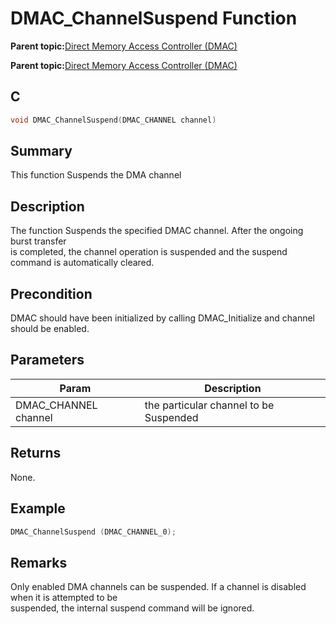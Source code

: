 # DMAC\_ChannelSuspend Function

**Parent topic:**[Direct Memory Access Controller \(DMAC\)](GUID-BC288F92-E404-40EC-B68F-833F6E346C3F.md)

**Parent topic:**[Direct Memory Access Controller \(DMAC\)](GUID-725BAB37-D872-43F1-818D-6350B9533DF3.md)

## C

```c
void DMAC_ChannelSuspend(DMAC_CHANNEL channel)
```

## Summary

This function Suspends the DMA channel

## Description

The function Suspends the specified DMAC channel. After the ongoing burst transfer<br />is completed, the channel operation is suspended and the suspend command is automatically cleared.

## Precondition

DMAC should have been initialized by calling DMAC\_Initialize and channel should be enabled.

## Parameters

|Param|Description|
|-----|-----------|
|DMAC\_CHANNEL channel|the particular channel to be Suspended|

## Returns

None.

## Example

```c
DMAC_ChannelSuspend (DMAC_CHANNEL_0);
```

## Remarks

Only enabled DMA channels can be suspended. If a channel is disabled when it is attempted to be<br />suspended, the internal suspend command will be ignored.

